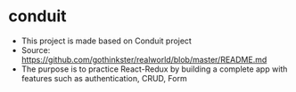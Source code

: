 # conduit

- This project is made based on Conduit project
- Source: https://github.com/gothinkster/realworld/blob/master/README.md
- The purpose is to practice React-Redux by building a complete app with features such as authentication, CRUD, Form 